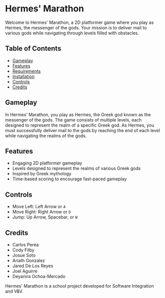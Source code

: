# Hermes' Marathon

Welcome to Hermes' Marathon, a 2D platformer game where you play as Hermes, the messenger of the gods. Your mission is to deliver mail to various gods while navigating through levels filled with obstacles.

## Table of Contents
- [Gameplay](#gameplay)
- [Features](#features)
- [Requirements](#requirements)
- [Installation](#installation)
- [Controls](#controls)
- [Credits](#credits)

## Gameplay
In Hermes' Marathon, you play as Hermes, the Greek god known as the messenger of the gods. The game consists of multiple levels, each designed to represent the realm of a specific Greek god. As Hermes, you must successfully deliver mail to the gods by reaching the end of each level while navigating the realms of the gods.

## Features
- Engaging 2D platformer gameplay
- Levels designed to represent the realms of various Greek gods
- Inspired by Greek mythology
- Time-based scoring to encourage fast-paced gameplay

## Controls
- Move Left: Left Arrow or `A`
- Move Right: Right Arrow or `D`
- Jump: Up Arrow, Spacebar, or `W`

## Credits
- Carlos Perea
- Cody Filby
- Josue Soto
- Ariath Gonzalez
- Jared De Los Reyes
- Joel Aguirre
- Deyanira Ochoa-Mercado

Hermes' Marathon is a school project developed for Software Integration and V&V.
